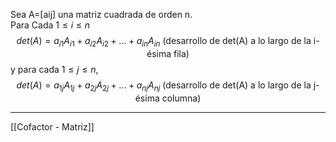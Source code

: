 Sea A=[aij] una matriz cuadrada de orden n.   
Para Cada $1≤i≤n$  $$det(A)=a_{i1}A_{i1}+a_{i2}A_{i2}+...+a_{in}A_{in}\text{ (desarrollo de det(A) a lo largo de la i-ésima fila)}$$
y para cada $1≤j≤n$,  $$det(A)=a_{1j}A_{1j}+a_{2j}A_{2j}+...+a_{nj}A_{nj}\text{ (desarrollo de det(A) a lo largo de la j-ésima columna)}$$
***
[[Cofactor - Matriz]]